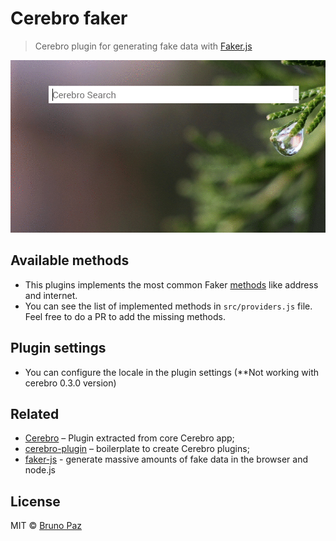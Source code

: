 # Cerebro faker

> Cerebro plugin for generating fake data with [Faker.js](https://github.com/marak/Faker.js/)

![](demo.gif)

## Available methods

* This plugins implements the most common Faker [methods](https://github.com/marak/Faker.js) like address and internet.
* You can see the list of implemented methods in ```src/providers.js``` file. Feel free to do a PR to add the missing methods.

## Plugin settings

* You can configure the locale in the plugin settings (**Not working with cerebro 0.3.0 version)

## Related

* [Cerebro](http://github.com/KELiON/cerebro) – Plugin extracted from core Cerebro app;
* [cerebro-plugin](http://github.com/KELiON/cerebro-plugin) – boilerplate to create Cerebro plugins;
* [faker-js](https://github.com/marak/Faker.js/) - generate massive amounts of fake data in the browser and node.js

## License

MIT © [Bruno Paz](http://brunopaz.net)